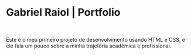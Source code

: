 <h1>Gabriel Raiol | Portfolio</h1>
<br/>
<p> Este é o meu primeiro projeto de desenvolvimento usando HTML e CSS, e ele fala um pouco sobre a minha trajetória acadêmica e profissional.</p>
